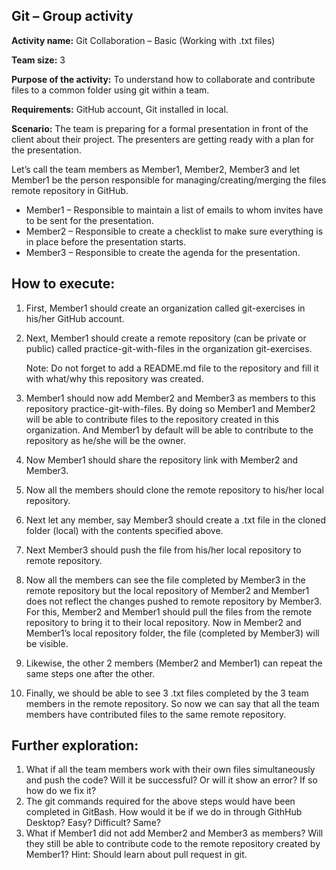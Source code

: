 ## Git – Group activity

**Activity name:** Git Collaboration – Basic (Working with .txt files)

**Team size:** 3

**Purpose of the activity:** To understand how to collaborate and contribute files to a common folder using git within a team.

**Requirements:** GitHub account, Git installed in local.

**Scenario:** The team is preparing for a formal presentation in front of the client about their project. The presenters are getting ready with a plan for the presentation.

Let’s call the team members as Member1, Member2, Member3 and let Member1 be the person responsible for managing/creating/merging the files remote repository in GitHub.

-   Member1 – Responsible to maintain a list of emails to whom invites have to be sent for the presentation.
-   Member2 – Responsible to create a checklist to make sure everything is in place before the presentation starts.
-   Member3 – Responsible to create the agenda for the presentation.

## How to execute:

1.  First, Member1 should create an organization called git-exercises in his/her GitHub account.
2.  Next, Member1 should create a remote repository (can be private or public) called practice-git-with-files in the organization git-exercises.

    Note: Do not forget to add a README.md file to the repository and fill it with what/why this repository was created.

3.  Member1 should now add Member2 and Member3 as members to this repository practice-git-with-files. By doing so Member1 and Member2 will be able to contribute files to the repository created in this organization. And Member1 by default will be able to contribute to the repository as he/she will be the owner.
4.  Now Member1 should share the repository link with Member2 and Member3.
5.  Now all the members should clone the remote repository to his/her local repository.
6.  Next let any member, say Member3 should create a .txt file in the cloned folder (local) with the contents specified above.
7.  Next Member3 should push the file from his/her local repository to remote repository.
8.  Now all the members can see the file completed by Member3 in the remote repository but the local repository of Member2 and Member1 does not reflect the changes pushed to remote repository by Member3. For this, Member2 and Member1 should pull the files from the remote repository to bring it to their local repository. Now in Member2 and Member1’s local repository folder, the file (completed by Member3) will be visible.
9.  Likewise, the other 2 members (Member2 and Member1) can repeat the same steps one after the other.
10. Finally, we should be able to see 3 .txt files completed by the 3 team members in the remote repository. So now we can say that all the team members have contributed files to the same remote repository.

## Further exploration:

1.  What if all the team members work with their own files simultaneously and push the code? Will it be successful? Or will it show an error? If so how do we fix it?
2.  The git commands required for the above steps would have been completed in GitBash. How would it be if we do in through GithHub Desktop? Easy? Difficult? Same?
3.  What if Member1 did not add Member2 and Member3 as members? Will they still be able to contribute code to the remote repository created by Member1? Hint: Should learn about pull request in git.
